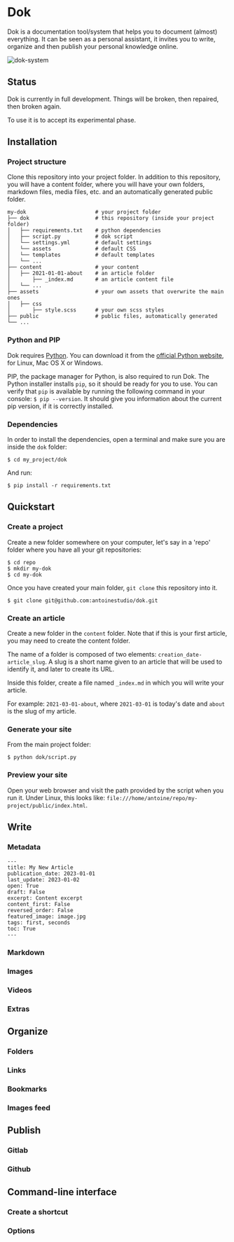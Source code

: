 # Dok

Dok is a documentation tool/system that helps you to document (almost) everything. It can be seen as a personal assistant, it invites you to write, organize and then publish your personal knowledge online.

![dok-system](dok-system-min.png)

## Status

Dok is currently in full development. Things will be broken, then repaired, then broken again.

To use it is to accept its experimental phase.

## Installation

### Project structure

Clone this repository into your project folder. In addition to this repository, you will have a content folder, where you will have your own folders, markdown files, media files, etc. and an automatically generated public folder.

```
my-dok                      # your project folder
├── dok                     # this repository (inside your project folder)
│   ├── requirements.txt    # python dependencies
│   ├── script.py           # dok script
│   └── settings.yml        # default settings
│   └── assets              # default CSS
│   └── templates           # default templates
│   └── ...
├── content                 # your content
│   ├── 2021-01-01-about    # an article folder         
│       ├── _index.md       # an article content file
│   └── ...
├── assets                  # your own assets that overwrite the main ones
│   ├── css
│       ├── style.scss      # your own scss styles
├── public                  # public files, automatically generated             
└── ...
```

### Python and PIP

Dok requires [Python](https://en.wikipedia.org/wiki/Python_(programming_language)). You can download it from the [official Python website](https://www.python.org/downloads/), for Linux, Mac OS X or Windows.

PIP, the package manager for Python, is also required to run Dok. The Python installer installs `pip`, so it should be ready for you to use. You can verify that `pip` is available by running the following command in your console: `$ pip --version`. It should give you information about the current pip version, if it is correctly installed.

### Dependencies

In order to install the dependencies, open a terminal and make sure you are inside the `dok` folder:

```
$ cd my_project/dok
```
And run:
```
$ pip install -r requirements.txt
```

## Quickstart

### Create a project

Create a new folder somewhere on your computer, let's say in a 'repo' folder where you have all your git repositories:

```
$ cd repo
$ mkdir my-dok
$ cd my-dok
```

Once you have created your main folder, `git clone` this repository into it.

```
$ git clone git@github.com:antoinestudio/dok.git
```

### Create an article


Create a new folder in the `content` folder. Note that if this is your first article, you may need to create the content folder.

The name of a folder is composed of two elements: `creation_date-article_slug`. A slug is a short name given to an article that will be used to identify it, and later to create its URL.

Inside this folder, create a file named `_index.md` in which you will write your article.

For example: `2021-03-01-about`, where `2021-03-01` is today's date and `about` is the slug of my article.


### Generate your site

From the main project folder:

```
$ python dok/script.py
```

### Preview your site

Open your web browser and visit the path provided by the script when you run it. Under Linux, this looks like: `file:///home/antoine/repo/my-project/public/index.html`.

## Write

### Metadata

``````
---
title: My New Article
publication_date: 2023-01-01
last_update: 2023-01-02
open: True
draft: False
excerpt: Content excerpt
content_first: False
reversed_order: False
featured_image: image.jpg
tags: first, seconds
toc: True
---
``````

### Markdown
### Images
### Videos
### Extras

## Organize
### Folders
### Links
### Bookmarks
### Images feed

## Publish
### Gitlab
### Github

## Command-line interface
### Create a shortcut
### Options

